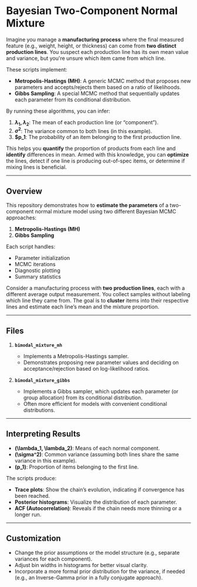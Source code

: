 # Bayesian Two-Component Normal Mixture

Imagine you manage a **manufacturing process** where the final measured feature (e.g., weight, height, or thickness) can come from **two distinct production lines**. You suspect each production line has its own mean value and variance, but you're unsure which item came from which line.

These scripts implement:
- **Metropolis-Hastings (MH)**: A generic MCMC method that proposes new parameters and accepts/rejects them based on a ratio of likelihoods.  
- **Gibbs Sampling**: A special MCMC method that sequentially updates each parameter from its conditional distribution.

By running these algorithms, you can infer:

1. **$\lambda_1, \lambda_2$**: The mean of each production line (or “component”).  
2. **$\sigma^2$**: The variance common to both lines (in this example).  
3. **$p_1**: The probability of an item belonging to the first production line.

This helps you **quantify** the proportion of products from each line and **identify** differences in mean. Armed with this knowledge, you can **optimize** the lines, detect if one line is producing out-of-spec items, or determine if mixing lines is beneficial.

---

## Overview

This repository demonstrates how to **estimate the parameters** of a two-component normal mixture model using two different Bayesian MCMC approaches:

1. **Metropolis-Hastings (MH)**
2. **Gibbs Sampling**

Each script handles:
- Parameter initialization
- MCMC iterations
- Diagnostic plotting
- Summary statistics

Consider a manufacturing process with **two production lines**, each with a different average output measurement. You collect samples without labeling which line they came from. The goal is to **cluster** items into their respective lines and estimate each line’s mean and the mixture proportion.

---

## Files

1. **`bimodal_mixture_mh`**  
   - Implements a Metropolis-Hastings sampler.  
   - Demonstrates proposing new parameter values and deciding on acceptance/rejection based on log-likelihood ratios.

2. **`bimodal_mixture_gibbs`**  
   - Implements a Gibbs sampler, which updates each parameter (or group allocation) from its conditional distribution.  
   - Often more efficient for models with convenient conditional distributions.

---

## Interpreting Results

- **\(\lambda_1, \lambda_2\)**: Means of each normal component.  
- **\(\sigma^2\)**: Common variance (assuming both lines share the same variance in this example).  
- **\(p_1\)**: Proportion of items belonging to the first line.

The scripts produce:
- **Trace plots**: Show the chain’s evolution, indicating if convergence has been reached.  
- **Posterior histograms**: Visualize the distribution of each parameter.  
- **ACF (Autocorrelation)**: Reveals if the chain needs more thinning or a longer run.

---

## Customization

- Change the prior assumptions or the model structure (e.g., separate variances for each component).  
- Adjust bin widths in histograms for better visual clarity.  
- Incorporate a more formal prior distribution for the variance, if needed (e.g., an Inverse-Gamma prior in a fully conjugate approach).


